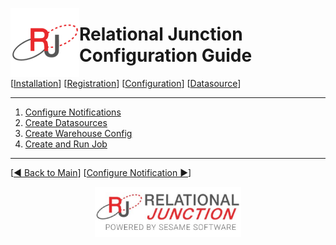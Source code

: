  <a href="http://www.sesamesoftware.com"><img align=left src="../images/RJOrbit110x110.png"></img></a>
 
# Relational Junction Configuration Guide

[[Installation](installguide.md)] [[Registration](RegistrationGuide.md)] [[Configuration](configurationGuide.md)] [[Datasource](DatasourceGuide.md)]

---


1. [Configure Notifications](notification.md)
2. [Create Datasources](DatasourceGuide.md)
3. [Create Warehouse Config](rjwarehouseconfig.md)
4. [Create and Run Job](JobSetup.md)

---

[[&#9664; Back to Main](../README.md)] [[Configure Notification &#9654;](notification.md)]

<p align="center" >  <a href="http://www.sesamesoftware.com"><img align=center src="../images/poweredBy.png" height="80px"></img></a> </p>
